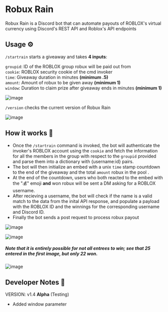 # Robux Rain
Robux Rain is a Discord bot that can automate payouts of ROBLOX's virtual currency using Discord's REST API and Roblox's API endpoints

## Usage ⚙️
` /startrain ` starts a giveaway and takes **4 inputs**:  

`groupid`: ID of the ROBLOX group robux will be paid out from  
`cookie`: ROBLOX security cookie of the cmd invoker  
`time`: Giveaway duration in minutes **(minimum .5)**  
`amount`: Amount of robux to be given away **(minimum 1)**  
`window`: Duration to claim prize after giveaway ends in minutes **(minimum 1)**

![image](https://user-images.githubusercontent.com/87991619/223207073-9c574611-4bb2-4400-8262-8aea94e001c6.png)

`/version` checks the current version of Robux Rain

![image](https://user-images.githubusercontent.com/87991619/223207372-d4e1c8d3-b9fb-46be-bb1e-961faee23c4d.png)


## How it works 🤔
* Once the `/startrain` command is invoked, the bot will authenticate the invoker's ROBLOX account using the `cookie` and fetch the information for all the members in the group with respect to the `groupid` provided and parse them into a dictionary with {username:id} pairs.  
* The bot will then initialize an embed with a unix `time` stamp countdown to the end of the giveaway and the total `amount` robux in the pool . 
* At the end of the countdown, users who both reacted to the embed with the "💰" emoji **and** won robux will be sent a DM asking for a ROBLOX username. 
* After recieving a username, the bot will check if the name is a valid match to the data from the inital API response, and populate a payload with the ROBLOX ID and the winnings for the corresponding username and Discord ID.
* Finally the bot sends a post request to process robux payout  

![image](https://user-images.githubusercontent.com/87991619/223207963-bf960b8d-4be4-4b62-a365-293d2e16b5d5.png)

![image](https://user-images.githubusercontent.com/87991619/223208062-2d002eb0-827c-439b-b5d8-27ed924e83bd.png)

##### Note that it is entirely possible for not all entrees to win; see that 25 entered in the first image, but only 22 won.
![image](https://user-images.githubusercontent.com/87991619/223208276-a78fb9b2-c28d-4760-942a-7c9b9463d574.png)

## Developer Notes 📝
VERSION: v1.4 **Alpha** (Testing)
* Added window parameter





